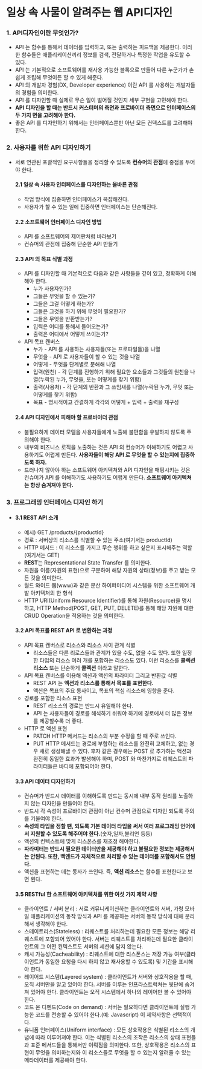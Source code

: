# 일상 속 사물이 알려주는 **웹 API디자인**

### 1. API디자인이란 무엇인가?

- API 는 함수를 통해서 데이터를 입력하고, 또는 출력하는 피드백을 제공한다. 이러한 함수들은 애플리케이션끼리 정보를 검색, 전달하거나 특정한 작업을 유도할 수 있다.
- API 는 기본적으로 소프트웨어를 재사용 가능한 블록으로 만들어 다른 누군가가 손쉽게 조립해 무엇이든 할 수 있게 해준다.
- API 의 개발자 경험(DX, Developer experience) 이란 API 를 사용하는 개발자들의 경험을 의미한다.
- API 를 디자인할 때 실제로 무슨 일이 벌어질 것인지 세부 구현을 고민해야 한다.
- **API 디자인을 할 때는 반드시 커스터머의 측면과 프로바이더 측면으로 인터페이스의 두 가지 면을 고려해야 한다.** 
- 좋은 API 를 디자인하기 위해서는 인터페이스뿐만 아닌 모든 컨텍스트를 고려해야 한다. 

### 2. 사용자를 위한 API 디자인하기

- 서로 연관된 포괄적인 요구사항들을 정리할 수 있도록 **컨슈머의 관점**에 중점을 두어야 한다.
  #### 2.1 일상 속 사용자 인터페이스를 디자인하는 올바른 관점
    - 작업 방식에 집중하면 인터페이스가 복잡해진다.
    - 사용자가 할 수 있는 일에 집중하면 인터페이스는 단순해진다.
  #### 2.2 소프트웨어 인터페이스 디자인 방법 
    - API 를 소프트웨어의 제어판처럼 바라보기
    - 컨슈머의 관점에 집중해 단순한 API 만들기
  #### 2.3 API 의 목표 식별 과정 
    - API 를 디자인할 때 기본적으로 다음과 같은 사항들을 깊이 있고, 정확하게 이해해야 한다. 
      - 누가 사용자인가?
      - 그들은 무엇을 할 수 있는가?
      - 그들은 그걸 어떻게 하는가?
      - 그들은 그것을 하기 위해 무엇이 필요한가?
      - 그들은 무엇을 반환받는가?
      - 입력은 어디를 통해서 들어오는가?
      - 출력은 어디에서 어떻게 쓰이는가?
    - API 목표 캔버스
      - 누가 - API 를 사용하는 사용자들(또는 프로파일들)을 나열 
      - 무엇을 - API 로 사용자들이 할 수 있는 것을 나열 
      - 어떻게 - 무엇을 단계별로 분해해 나열 
      - 입력(원천) - 각 단계를 진행하기 위해 필요한 요소들과 그것들의 원천을 나열(누락된 누가, 무엇을, 또는 어떻게를 찾기 위함)
      - 출력(사용처) - 각 단계의 반환과 그 쓰임새를 나열(누락된 누가, 무엇 또는 어떻게를 찾기 위함)
      - 목표 - 명시적이고 간결하게 각각의 어떻게 + 입력 + 출력을 재구성 
  #### 2.4 API 디자인에서 피해야 할 프로바이더 관점 
    - 불필요하게 데이터 모델을 사용자들에게 노출해 불편함을 유발하지 않도록 주의해야 한다. 
    - 내부의 비즈니스 로직을 노출하는 것은 API 의 컨슈머가 이해하기도 어렵고 사용하기도 어렵게 만든다. **사용자들이 해당 API 로 무엇을 할 수 있는지에 집중하도록 하자.**
    - 드러나지 않아야 하는 소프트웨어 아키텍쳐와 API 디자인을 매핑시키는 것은 컨슈머가 API 를 이해하기도 사용하기도 어렵게 만든다. **소프트웨어 아키텍쳐는 항상 숨겨져야 한다.**
    
### 3. 프로그래밍 인터페이스 디자인 하기 
- 
  #### 3.1 REST API 소개 
  - 예시) GET /products/{productId}
  - 경로 : 서버상의 리소스를 식별할 수 있는 주소(여기서는 productId)
  - HTTP 메서드 : 이 리소스를 가지고 무슨 행위를 하고 싶은지 표시해주는 역할(여기서는 GET)
  - **REST**는 Representational State Transfer 를 의미한다. 
  - 자원을 이름(자원의 표현)으로 구분하여 해당 자원의 상태(정보)를 주고 받는 모든 것을 의미한다.
  - 월드 와이드 웹(www)과 같은 분산 하이퍼미디어 시스템을 위한 소프트웨어 개발 아키텍처의 한 형식
  - HTTP URI(Uniform Resource Identifier)를 통해 자원(Resource)을 명시하고, HTTP Method(POST, GET, PUT, DELETE)를 통해 해당 자원에 대한 CRUD Operation을 적용하는 것을 의미한다.
  
  #### 3.2 API 목표를 REST API 로 변환하는 과정 
  - API 목표 캔버스로 리소스와 리소스 사이 관계 식별 
    - 리소스들은 다른 리로스들과 관계가 있을 수도, 없을 수도 있다. 또한 일정한 타입의 리소스 여러 개를 포함하는 리소스도 있다. 이런 리소스를 **콜렉션 리소스** 또는 단순하게 **콜렉션** 이라고 말한다. 
  - API 목표 캔버스를 이용해 액션과 액션의 파라미터 그리고 반환값 식별 
    - REST API 는 **액션과 리소스를 통해서 목표를 표현한다.**
    - 액션은 목표의 주요 동사이고, 목표의 핵심 리소스에 영향을 준다. 
  - 경로를 포함한 리소스 표현 
    - REST 리소스의 경로는 반드시 유일해야 한다. 
    - API 는 사용자들이 경로를 해석하기 쉬워야 하기에 경로에서 더 많은 정보를 제공할수록 더 좋다. 
  - HTTP 로 액션 표현 
    - PATCH HTTP 메서드는 리소스의 부분 수정을 할 때 주로 쓰인다.
    - PUT HTTP 메서드는 경로에 부합하는 리소스를 완전히 교체하고, 없는 경우 새로 생성해낼 수 있다. 후자 같은 경우에는 POST 로 추가하는 액션과 완전히 동일한 효과가 발생해야 하며, POST 와 마찬가지로 리퀘스트의 파라미터들은 바디에 포함되어야 한다. 
    
  #### 3.3 API 데이터 디자인하기
    - 컨슈머가 반드시 데이터를 이해하도록 만드는 동시에 내부 동작 원리를 노출하지 않는 디자인을 만들어야 한다. 
    - 반드시 각 속성이 프로바이더 관점이 아닌 컨슈머 관점으로 디자인 되도록 주의를 기울여야 한다. 
    - **속성의 타입을 정할 땐, 되도록 기본 데이터 타입을 써서 여러 프로그래밍 언어에서 지원할 수 있도록 해주어야 한다.**(숫자,일자,불리언 등등)
    - 액션의 컨텍스트에 맞게 리스폰스를 재조정 해야한다. 
    - **파라미터는 반드시 필요한 데이터만을 제공해야 하고 불필요한 정보는 제공해서는 안된다. 또한, 백엔드가 자체적으로 처리할 수 있는 데이터를 포함해서도 안된다.**
    - 액션을 표현하는 데는 동사가 쓰인다. 즉, **액션 리소스**는 함수를 표현한다고 보면 왼다.
  #### 3.5 RESTful 한 소프트웨어 아키텍처를 위한 여섯 가지 제약 사항
    - 클라이언트 / 서버 분리 : 서로 커뮤니케이션하는 클라이언트와 서버, 가령 모바일 애플리케이션의 동작 방식과 API 를 제공하는 서버의 동작 방식에 대해 분리해서 생각해야 한다.
    - 스테이트리스(Stateless) : 리퀘스트를 처리하는데 필요한 모든 정보는 해당 리퀘스트에 포함되어 있어야 한다. 서버는 리퀘스트를 처리하는데 필요한 클라이언트의 그 어떤 컨텍스트도 서버의 세션에 담지 않는다.
    - 캐시 가능성(Cacheability) : 리퀘스트에 대한 리스폰스는 저장 가능 여부(클라이언트가 동일한 요청을 다시 하지 않고 재사용할 수 있도록) 및 기간을 표시해야 한다. 
    - 레이어드 시스템(Layered system) : 클라이언트가 서버와 상호작용을 할 때, 오직 서버만을 알고 있어야 한다. 서버를 이루는 인프라스트럭쳐는 뒷단에 숨겨져 있어야 한다. 클라이언트는 오직 시스템에서 하나의 레이어만 볼 수 있어야 한다.
    - 코드 온 디멘드(Code on demand) : 서버는 필요하다면 클라이언트에 실행 가능한 코드를 전송할 수 있어야 한다.(예: Javascript) 이 제약사항은 선택적이다. 
    - 유니폼 인터페이스(Uniform interface) : 모든 상호작용은 식별된 리소스의 개념에 따라 이루어져야 한다. 이는 식별된 리소스의 조작은 리소스의 상태 표현들과 표준 메서드들을 통해서만 이뤄짐을 의미한다. 또한, 상호작용은 리소스의 표현이 무엇을 의미하는지와 이 리소스들로 무엇을 할 수 있는지 알려줄 수 있는 메타데이터를 제공해야 한다.

